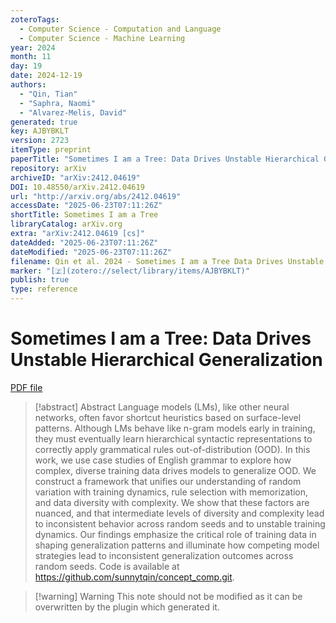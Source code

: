 ```yaml
---
zoteroTags:
  - Computer Science - Computation and Language
  - Computer Science - Machine Learning
year: 2024
month: 11
day: 19
date: 2024-12-19
authors:
  - "Qin, Tian"
  - "Saphra, Naomi"
  - "Alvarez-Melis, David"
generated: true
key: AJBYBKLT
version: 2723
itemType: preprint
paperTitle: "Sometimes I am a Tree: Data Drives Unstable Hierarchical Generalization"
repository: arXiv
archiveID: "arXiv:2412.04619"
DOI: 10.48550/arXiv.2412.04619
url: "http://arxiv.org/abs/2412.04619"
accessDate: "2025-06-23T07:11:26Z"
shortTitle: Sometimes I am a Tree
libraryCatalog: arXiv.org
extra: "arXiv:2412.04619 [cs]"
dateAdded: "2025-06-23T07:11:26Z"
dateModified: "2025-06-23T07:11:26Z"
filename: Qin et al. 2024 - Sometimes I am a Tree Data Drives Unstable Hierarchical Generalization.pdf
marker: "[🇿](zotero://select/library/items/AJBYBKLT)"
publish: true
type: reference
---
```

# Sometimes I am a Tree: Data Drives Unstable Hierarchical Generalization

[PDF file](/Papers/PDFs/Qin%20et%20al.%202024%20-%20Sometimes%20I%20am%20a%20Tree%20Data%20Drives%20Unstable%20Hierarchical%20Generalization.pdf)

> [!abstract] Abstract
> Language models (LMs), like other neural networks, often favor shortcut heuristics based on surface-level patterns. Although LMs behave like n-gram models early in training, they must eventually learn hierarchical syntactic representations to correctly apply grammatical rules out-of-distribution (OOD). In this work, we use case studies of English grammar to explore how complex, diverse training data drives models to generalize OOD. We construct a framework that unifies our understanding of random variation with training dynamics, rule selection with memorization, and data diversity with complexity. We show that these factors are nuanced, and that intermediate levels of diversity and complexity lead to inconsistent behavior across random seeds and to unstable training dynamics. Our findings emphasize the critical role of training data in shaping generalization patterns and illuminate how competing model strategies lead to inconsistent generalization outcomes across random seeds. Code is available at https://github.com/sunnytqin/concept_comp.git.

>[!warning] Warning
> This note should not be modified as it can be overwritten by the plugin which generated it.

